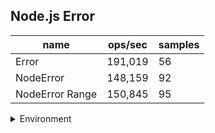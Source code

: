## Node.js Error

|name|ops/sec|samples|
|-|-|-|
|Error|191,019|56|
|NodeError|148,159|92|
|NodeError Range|150,845|95|


<details>
<summary>Environment</summary>

* __Machine:__ linux x64 | 2 vCPUs | 6.8GB Mem
* __Run:__ Sat Oct 14 2023 01:53:49 GMT+0000 (Coordinated Universal Time)
</details>

<!--
{"environment":{"platform":"linux","arch":"x64","cpus":2,"totalMemory":6.759757995605469},"benchmarks":[{"name":"Error","hz":191018.7018659234,"cycles":4,"stats":{"deviation":0.0000010215728174676008,"mean":0.000005235089497686478,"moe":2.675662835023581e-7,"rme":5.111016413771008,"sem":1.3651340995018271e-7,"variance":1.0436110213886918e-12}},{"name":"NodeError","hz":148158.50308336146,"cycles":3,"stats":{"deviation":7.919253128587855e-7,"mean":0.000006749528236238656,"moe":1.61825285735961e-7,"rme":2.3975792095677226,"sem":8.256392129385765e-8,"variance":6.271457011464853e-13}},{"name":"NodeError Range","hz":150845.17057804132,"cycles":3,"stats":{"deviation":2.69629587062746e-7,"mean":0.0000066293139924068,"moe":5.42202874039752e-8,"rme":0.8178868502243065,"sem":2.7663411940803673e-8,"variance":7.27001142196269e-14}}]}-->
